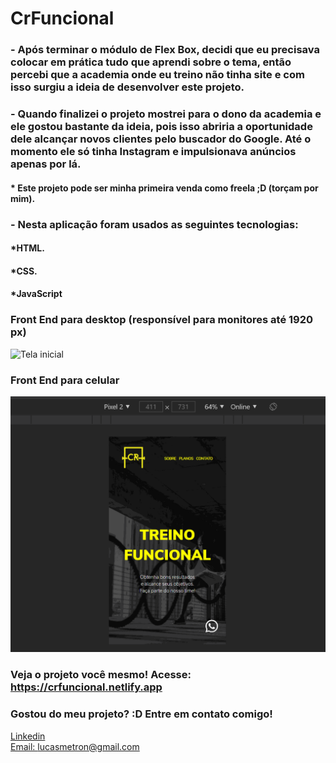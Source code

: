 # CrFuncional

### - Após terminar o módulo de Flex Box, decidi que eu precisava colocar em prática tudo que aprendi sobre o tema, então percebi que a academia onde eu treino não tinha site e com isso surgiu a ideia de desenvolver este projeto.

### - Quando finalizei o projeto mostrei para o dono da academia e ele gostou bastante da ideia, pois isso abriria a oportunidade dele alcançar novos clientes pelo buscador do Google. Até o momento ele só tinha Instagram e impulsionava anúncios apenas por lá. 

#### * Este projeto pode ser minha primeira venda como freela ;D (torçam por mim).

### - Nesta aplicação foram usados as seguintes tecnologias:

#### *HTML.
#### *CSS.
#### *JavaScript


### Front End para desktop (responsível para monitores até 1920 px)
![Tela inicial](./assets/gifs/crFuncionalDesktop.gif)

### Front End para celular
![Tela Inicial](./assets/gifs/mobile.gif)

### Veja o projeto você mesmo! Acesse: https://crfuncional.netlify.app

### Gostou do meu projeto? :D Entre em contato comigo! 
[Linkedin](https://www.linkedin.com/in/lucas-rosa-058683102/) <br/>
[Email: lucasmetron@gmail.com](mailto:lucasmetron@gmail.com)
